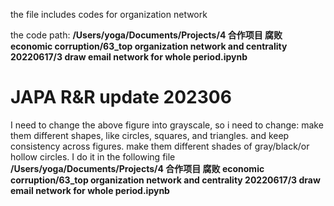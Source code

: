 the file includes codes for organization network

the code path: **/Users/yoga/Documents/Projects/4 合作项目 腐败 economic corruption/63_top organization network and centrality 20220617/3 draw email network for whole period.ipynb**



JAPA R&R update 202306
==



I need to change the above figure into grayscale, so i need to change: make them different shapes, like circles, squares, and triangles. and keep consistency across figures. make them different shades of gray/black/or hollow circles. I do it in the following file  **/Users/yoga/Documents/Projects/4 合作项目 腐败 economic corruption/63_top organization network and centrality 20220617/3 draw email network for whole period.ipynb**



